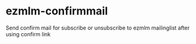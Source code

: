 # ezmlm-confirmmail
Send confirm mail for subscribe or unsubscribe to ezmlm mailinglist after using confirm link

